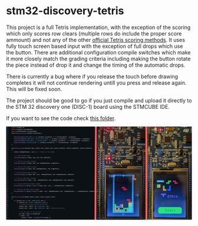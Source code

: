 # stm32-discovery-tetris
This project is a full Tetris implementation, with the exception of the scoring which only scores row clears (multiple rows do include the proper score ammount) and not any of the other [official Tetris scoring methods](https://tetris.wiki/Scoring). It uses fully touch screen based input with the exception of full drops which use the button. There are additional configuration compile switches which make it more closely match the grading criteria including making the button rotate the piece instead of drop it and change the timing of the automatic drops.

There is currently a bug where if you release the touch before drawing completes it will not continue rendering untill you press and release again. This will be fixed soon.

The project should be good to go if you just compile and upload it directly to the STM 32 discovery one (DISC-1) board using the STMCUBE IDE.

If you want to see the code check [this folder](PHindesFinal/Core).

<img src="demo.jpg" width="700px" />
